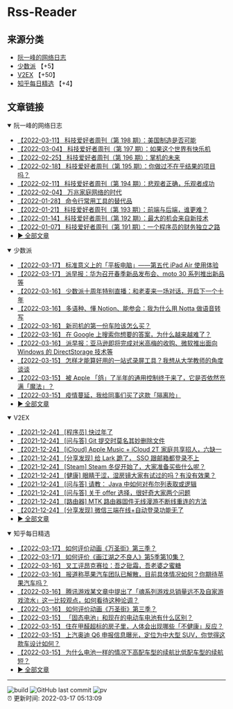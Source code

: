 # Rss-Reader

## 来源分类

* [阮一峰的网络日志](#阮一峰的网络日志)
* [少数派](#少数派) 【+5】
* [V2EX](#V2EX) 【+50】
* [知乎每日精选](#知乎每日精选) 【+4】

## 文章链接

<details open>
    <summary id="阮一峰的网络日志">
     阮一峰的网络日志
    </summary>


* [【2022-03-11】 科技爱好者周刊（第 198 期）：美国制造是否可能](http://www.ruanyifeng.com/blog/2022/03/weekly-issue-198.html)
* [【2022-03-04】 科技爱好者周刊（第 197 期）：如果这个世界有快乐机](http://www.ruanyifeng.com/blog/2022/03/weekly-issue-197.html)
* [【2022-02-25】 科技爱好者周刊（第 196 期）：掌机的未来](http://www.ruanyifeng.com/blog/2022/02/weekly-issue-196.html)
* [【2022-02-18】 科技爱好者周刊（第 195 期）：你做过不在乎结果的项目吗？](http://www.ruanyifeng.com/blog/2022/02/weekly-issue-195.html)
* [【2022-02-11】 科技爱好者周刊（第 194 期）：悲观者正确，乐观者成功](http://www.ruanyifeng.com/blog/2022/02/weekly-issue-194.html)
* [【2022-02-04】 万兆家庭网络的时代](http://www.ruanyifeng.com/blog/2022/02/10g-ethernet.html)
* [【2022-01-28】 命令行常用工具的替代品](http://www.ruanyifeng.com/blog/2022/01/cli-alternative-tools.html)
* [【2022-01-21】 科技爱好者周刊（第 193 期）：前端与后端，谁更难？](http://www.ruanyifeng.com/blog/2022/01/weekly-issue-193.html)
* [【2022-01-14】 科技爱好者周刊（第 192 期）：最大的机会来自新技术](http://www.ruanyifeng.com/blog/2022/01/weekly-issue-192.html)
* [【2022-01-07】 科技爱好者周刊（第 191 期）：一个程序员的财务独立之路](http://www.ruanyifeng.com/blog/2022/01/weekly-issue-191.html)
* [:arrow_forward: 全部文章](data/阮一峰的网络日志.md)
</details>

<details open>
    <summary id="少数派">
     少数派
    </summary>


* [【2022-03-17】 标准意义上的「平板电脑」——第五代 iPad Air 使用体验](https://sspai.com/post/72104)
* [【2022-03-17】 派早报：华为召开春季新品发布会、moto 30 系列推出新品等](https://sspai.com/post/72108)
* [【2022-03-16】 少数派十周年特别直播：和老麦来一场对话，开启下一个十年](https://sspai.com/post/72083)
* [【2022-03-16】 多语种、懂 Notion、能参会：我为什么用 Notta 做语音转写](https://sspai.com/post/72093)
* [【2022-03-16】 新司机的第一份车险该怎么买？](https://sspai.com/post/71577)
* [【2022-03-16】 在 Google 上搜索你想要的答案，为什么越来越难了？](https://sspai.com/post/72065)
* [【2022-03-16】 派早报：亚马逊即将完成对米高梅的收购、微软推出面向 Windows 的 DirectStorage 技术等](https://sspai.com/post/72084)
* [【2022-03-15】 怎样才能算好用的一站式录屏工具？我想从大学教师的角度谈谈](https://sspai.com/post/71918)
* [【2022-03-15】 被 Apple 「鸽」了半年的通用控制终于来了，它是否依然充满「魔法」？](https://sspai.com/post/71231)
* [【2022-03-15】 疫情蔓延，我给同事们买了这款「隔离险」](https://sspai.com/post/72070)
* [:arrow_forward: 全部文章](data/少数派.md)
</details>

<details open>
    <summary id="V2EX">
     V2EX
    </summary>


* [【2021-12-24】 [程序员] 快过年了](https://www.v2ex.com/t/824201)
* [【2021-12-24】 [问与答] Git 提交时莫名其妙删除文件](https://www.v2ex.com/t/824200)
* [【2021-12-24】 [iCloud] Apple Music + iCloud 2T 家庭共享招人，六缺一](https://www.v2ex.com/t/824199)
* [【2021-12-24】 [分享发现] 给 Lark 跪了， SSO 跟邮箱都登录不上](https://www.v2ex.com/t/824198)
* [【2021-12-24】 [Steam] Steam 冬促开始了，大家准备买些什么呢？](https://www.v2ex.com/t/824197)
* [【2021-12-24】 [健康] 眼睛干涩，湿房镜大家有试过的吗？有没有效果？](https://www.v2ex.com/t/824196)
* [【2021-12-24】 [问与答] 请教： Java 中如何对布尔列表取或逻辑](https://www.v2ex.com/t/824194)
* [【2021-12-24】 [问与答] 关于 offer 选择，很好奇大家两个问题](https://www.v2ex.com/t/824192)
* [【2021-12-24】 [路由器] MTK 路由器固件无线漫游不断线重连的方法](https://www.v2ex.com/t/824191)
* [【2021-12-24】 [分享发现] 微信三端在线+自动登录功能无了](https://www.v2ex.com/t/824190)
* [:arrow_forward: 全部文章](data/V2EX.md)
</details>

<details open>
    <summary id="知乎每日精选">
     知乎每日精选
    </summary>


* [【2022-03-17】 如何评价动画《万圣街》第三季？](http://www.zhihu.com/question/522130609/answer/2392674961?utm_campaign=rss&utm_medium=rss&utm_source=rss&utm_content=title)
* [【2022-03-17】 如何评价《画江湖之不良人》第5季第10集？](http://www.zhihu.com/question/522413482/answer/2393409920?utm_campaign=rss&utm_medium=rss&utm_source=rss&utm_content=title)
* [【2022-03-16】 叉工评昂克赛拉：吾之砒霜，吾老婆之蜜糖](http://zhuanlan.zhihu.com/p/481957955?utm_campaign=rss&utm_medium=rss&utm_source=rss&utm_content=title)
* [【2022-03-16】 报道称苹果汽车团队已解散，目前具体情况如何？你期待苹果汽车吗？](http://www.zhihu.com/question/522278303/answer/2392186301?utm_campaign=rss&utm_medium=rss&utm_source=rss&utm_content=title)
* [【2022-03-16】 腾讯游戏某文章中提出了「魂系列游戏总销量远不及自家游戏流水」这一比较观点，如何看待这种论调？](http://www.zhihu.com/question/521845175/answer/2391122495?utm_campaign=rss&utm_medium=rss&utm_source=rss&utm_content=title)
* [【2022-03-16】 如何评价动画《万圣街》第三季？](http://www.zhihu.com/question/522130609/answer/2391373064?utm_campaign=rss&utm_medium=rss&utm_source=rss&utm_content=title)
* [【2022-03-15】 「固态电池」和现在的电动车电池有什么区别？](http://www.zhihu.com/question/520427982/answer/2390555151?utm_campaign=rss&utm_medium=rss&utm_source=rss&utm_content=title)
* [【2022-03-15】 住在甲醛超标的房子里，人体会出现哪些「不健康」反应？](http://www.zhihu.com/question/519982036/answer/2390354958?utm_campaign=rss&utm_medium=rss&utm_source=rss&utm_content=title)
* [【2022-03-15】 上汽奥迪 Q6 申报信息曝光，定位为中大型 SUV，你觉得这款车设计如何？](http://www.zhihu.com/question/521917325/answer/2389126108?utm_campaign=rss&utm_medium=rss&utm_source=rss&utm_content=title)
* [【2022-03-15】 为什么电池一样的情况下高配车型的续航比低配车型的续航短？](http://www.zhihu.com/question/520434238/answer/2390317633?utm_campaign=rss&utm_medium=rss&utm_source=rss&utm_content=title)
* [:arrow_forward: 全部文章](data/知乎每日精选.md)
</details>


---

![build](https://github.com/LikaiLee/rss-reader/workflows/rss%20reader/badge.svg)
![GitHub last commit](https://img.shields.io/github/last-commit/likailee/rss-reader)
![pv](https://pageview.vercel.app/?github_user=likailee) <br>
:alarm_clock: 更新时间: 2022-03-17 05:13:09